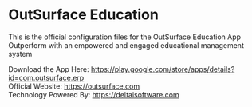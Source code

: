 # OutSurface Education
This is the official configuration files for the OutSurface Education App<br>
Outperform with an empowered and engaged educational management system

Download the App Here: https://play.google.com/store/apps/details?id=com.outsurface.erp<br>
Official Website: https://outsurface.com<br>
Technology Powered By: https://deltaisoftware.com<br>

